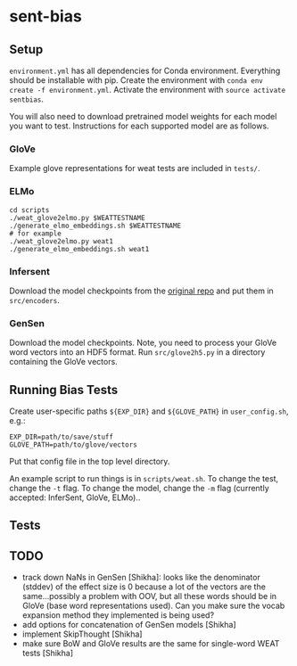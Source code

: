 # sent-bias

## Setup 

`environment.yml` has all dependencies for Conda environment. Everything should be installable with pip.
Create the environment with `conda env create -f environment.yml`.
Activate the environment with `source activate sentbias`.

You will also need to download pretrained model weights for each model
you want to test.  Instructions for each supported model are as
follows.

### GloVe 

Example glove representations for weat tests are included in `tests/`.

### ELMo

```
cd scripts
./weat_glove2elmo.py $WEATTESTNAME
./generate_elmo_embeddings.sh $WEATTESTNAME
# for example
./weat_glove2elmo.py weat1
./generate_elmo_embeddings.sh weat1
```

### Infersent

Download the model checkpoints from the [original repo](https://github.com/facebookresearch/InferSent) and put them in `src/encoders`.

### GenSen

Download the model checkpoints.
Note, you need to process your GloVe word vectors into an HDF5 format. Run `src/glove2h5.py` in a directory containing the GloVe vectors.


## Running Bias Tests

Create user-specific paths `${EXP_DIR}` and `${GLOVE_PATH}` in `user_config.sh`, e.g.: 

```
EXP_DIR=path/to/save/stuff
GLOVE_PATH=path/to/glove/vectors
```

Put that config file in the top level directory.

An example script to run things is in `scripts/weat.sh`. To change the test, change the `-t` flag. To change the model, change the `-m` flag (currently accepted: InferSent, GloVe, ELMo)..

## Tests


## TODO

- track down NaNs in GenSen [Shikha]: looks like the denominator (stddev) of the effect size is 0 because a lot of the vectors are the same...possibly a problem with OOV, but all these words should be in GloVe (base word representations used). Can you make sure the vocab expansion method they implemented is being used?
- add options for concatenation of GenSen models [Shikha]
- implement SkipThought [Shikha]
- make sure BoW and GloVe results are the same for single-word WEAT tests [Shikha]
